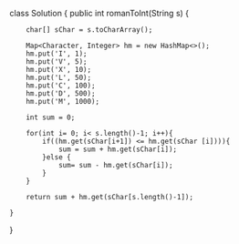 class Solution {
    public int romanToInt(String s) {

        char[] sChar = s.toCharArray();

        Map<Character, Integer> hm = new HashMap<>();
        hm.put('I', 1);
        hm.put('V', 5);
        hm.put('X', 10);
        hm.put('L', 50);
        hm.put('C', 100);
        hm.put('D', 500);
        hm.put('M', 1000);

        int sum = 0;

        for(int i= 0; i< s.length()-1; i++){
            if((hm.get(sChar[i+1]) <= hm.get(sChar [i]))){
                sum = sum + hm.get(sChar[i]);
            }else {
                sum= sum - hm.get(sChar[i]);
            }
        }

        return sum + hm.get(sChar[s.length()-1]);
        
    }
}
